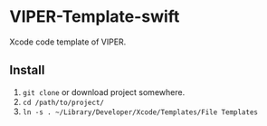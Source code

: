 # VIPER-Template-swift
Xcode code template of VIPER.

## Install
1. `git clone` or download project somewhere.
2. `cd /path/to/project/`
2. `ln -s . ~/Library/Developer/Xcode/Templates/File Templates`

